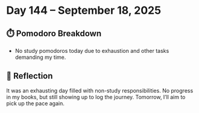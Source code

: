 # Day 144 – September 18, 2025

## ⏱️ Pomodoro Breakdown
- No study pomodoros today due to exhaustion and other tasks demanding my time.

## 💬 Reflection
It was an exhausting day filled with non-study responsibilities. No progress in my books, but still showing up to log the journey. Tomorrow, I’ll aim to pick up the pace again.
